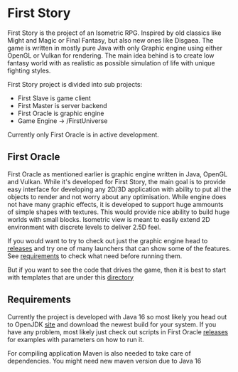# First Story
First Story is the project of an Isometric RPG. 
Inspired by old classics like Might and Magic or Final Fantasy, but also new ones like Disgaea.
The game is written in mostly pure Java with only Graphic engine using either OpenGL or Vulkan for rendering.
The main idea behind is to create low fantasy world with as realistic as possible simulation of life with unique fighting styles. 


First Story project is divided into sub projects:
+ First Slave is game client
+ First Master is server backend
+ First Oracle is graphic engine
+ Game Engine -> /FirstUniverse

Currently only First Oracle is in active development.

## First Oracle 
First Oracle as mentioned earlier is graphic engine written in Java, OpenGL and Vulkan.
While it's developed for First Story, 
the main goal is to provide easy interface for developing any 2D/3D application
with ability to put all the objects to render and not worry about any optimisation.
While engine does not have many graphic effects, it is developed to support huge ammounts of simple shapes with textures. 
This would provide nice ability to build huge worlds with small blocks.
Isometric view is meant to easily extend 2D environment with discrete levels to deliver 2.5D feel.

If you would want to try to check out just the graphic engine head to [releases](FirstOracle/release)
and try one of many launchers that can show some of the features. 
See [requirements](#Requirements) to check what need before running them.

But if you want to see the code that drives the game, then it is best to start with templates that are under this 
[directory](FirstOracle/FirstOracle-Engine/src/main/java/com/firststory/firstoracle/templates)

## Requirements
Currently the project is developed with Java 16 so most likely you head out to
OpenJDK [site](https://jdk.java.net/16/) and download the newest build for your system.
If you have any problem, most likely just check out scripts in First Oracle [releases](FirstOracle/release)
for examples with parameters on how to run it.

For compiling application Maven is also needed to take care of dependencies. You might need new maven version due to Java 16


